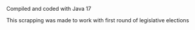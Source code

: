 Compiled and coded with Java 17

This scrapping was made to work with first round of legislative elections
